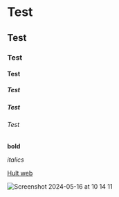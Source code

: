 # Test
## Test
### Test
#### Test
##### Test
##### Test
###### Test

**bold**

*italics*

[Hult web](https://my.hult.edu/s/)

![Screenshot 2024-05-16 at 10 14 11](https://github.com/RayPJL/TEST/assets/169985954/fefe1660-1832-42db-818e-8ec63c7965ef)


